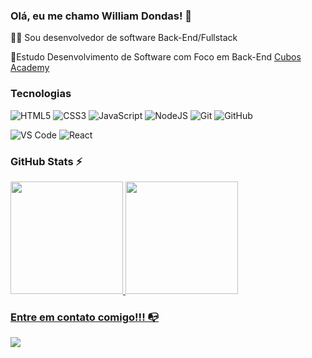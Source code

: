 ### Olá, eu me chamo William Dondas! 👋

👨‍💻 Sou desenvolvedor de software Back-End/Fullstack

📖Estudo Desenvolvimento de Software com Foco em Back-End [Cubos Academy](https://cubos.academy/)

### Tecnologias



![HTML5](https://img.shields.io/badge/html5-%23E34F26.svg?style=for-the-badge&logo=html5&logoColor=white)
![CSS3](https://img.shields.io/badge/css3-%231572B6.svg?style=for-the-badge&logo=css3&logoColor=white)
![JavaScript](https://img.shields.io/badge/javascript-%23323330.svg?style=for-the-badge&logo=javascript&logoColor=%23F7DF1E)
![NodeJS](https://img.shields.io/badge/node.js-6DA55F?style=for-the-badge&logo=node.js&logoColor=white)
![Git](https://img.shields.io/badge/git-%23F05033.svg?style=for-the-badge&logo=git&logoColor=white)
![GitHub](https://img.shields.io/badge/github-%23121011.svg?style=for-the-badge&logo=github&logoColor=white)

![VS Code](https://img.shields.io/badge/VS%20Code-0078d7.svg?style=for-the-badge&logo=visual-studio-code&logoColor=white)
![React](https://img.shields.io/badge/react-%2320232a.svg?style=for-the-badge&logo=react&logoColor=%2361DAFB)

### GitHub Stats ⚡
<div>
<a href="https://github.com/williamdondas
">
<img height="180em" src="https://github-readme-stats.vercel.app/api/top-langs/?username=williamdondas&layout=compact&langs_count=7&theme=dracula"/>
<img height="180em" src="https://github-readme-stats.vercel.app/api?username=williamdondas&show_icons=true&theme=dracula&include_all_commits=true&count_private=true"/>
</div>


### Entre em contato comigo!!! 📭
<div>
<a href="https://www.linkedin.com/in/williamdondas" target="_blank"><img src="https://img.shields.io/badge/-LinkedIn-%230077B5?style=for-the-badge&logo=linkedin&logoColor=white" target="_blank"></a>   
</div>
